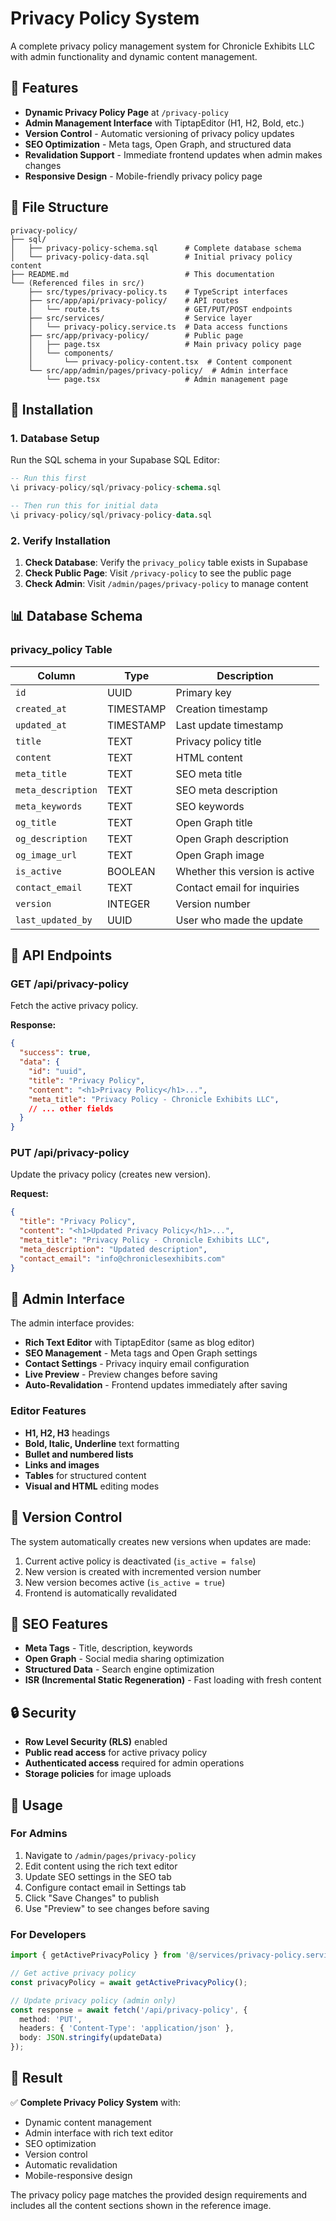 # Privacy Policy System

A complete privacy policy management system for Chronicle Exhibits LLC with admin functionality and dynamic content management.

## 🎯 Features

- **Dynamic Privacy Policy Page** at `/privacy-policy`
- **Admin Management Interface** with TiptapEditor (H1, H2, Bold, etc.)
- **Version Control** - Automatic versioning of privacy policy updates
- **SEO Optimization** - Meta tags, Open Graph, and structured data
- **Revalidation Support** - Immediate frontend updates when admin makes changes
- **Responsive Design** - Mobile-friendly privacy policy page

## 📁 File Structure

```
privacy-policy/
├── sql/
│   ├── privacy-policy-schema.sql      # Complete database schema
│   └── privacy-policy-data.sql        # Initial privacy policy content
├── README.md                          # This documentation
└── (Referenced files in src/)
    ├── src/types/privacy-policy.ts    # TypeScript interfaces
    ├── src/app/api/privacy-policy/    # API routes
    │   └── route.ts                   # GET/PUT/POST endpoints
    ├── src/services/                  # Service layer
    │   └── privacy-policy.service.ts  # Data access functions
    ├── src/app/privacy-policy/        # Public page
    │   ├── page.tsx                   # Main privacy policy page
    │   └── components/
    │       └── privacy-policy-content.tsx  # Content component
    └── src/app/admin/pages/privacy-policy/  # Admin interface
        └── page.tsx                   # Admin management page
```

## 🚀 Installation

### 1. Database Setup

Run the SQL schema in your Supabase SQL Editor:

```sql
-- Run this first
\i privacy-policy/sql/privacy-policy-schema.sql

-- Then run this for initial data
\i privacy-policy/sql/privacy-policy-data.sql
```

### 2. Verify Installation

1. **Check Database**: Verify the `privacy_policy` table exists in Supabase
2. **Check Public Page**: Visit `/privacy-policy` to see the public page
3. **Check Admin**: Visit `/admin/pages/privacy-policy` to manage content

## 📊 Database Schema

### privacy_policy Table

| Column | Type | Description |
|--------|------|-------------|
| `id` | UUID | Primary key |
| `created_at` | TIMESTAMP | Creation timestamp |
| `updated_at` | TIMESTAMP | Last update timestamp |
| `title` | TEXT | Privacy policy title |
| `content` | TEXT | HTML content |
| `meta_title` | TEXT | SEO meta title |
| `meta_description` | TEXT | SEO meta description |
| `meta_keywords` | TEXT | SEO keywords |
| `og_title` | TEXT | Open Graph title |
| `og_description` | TEXT | Open Graph description |
| `og_image_url` | TEXT | Open Graph image |
| `is_active` | BOOLEAN | Whether this version is active |
| `contact_email` | TEXT | Contact email for inquiries |
| `version` | INTEGER | Version number |
| `last_updated_by` | UUID | User who made the update |

## 🔧 API Endpoints

### GET /api/privacy-policy
Fetch the active privacy policy.

**Response:**
```json
{
  "success": true,
  "data": {
    "id": "uuid",
    "title": "Privacy Policy",
    "content": "<h1>Privacy Policy</h1>...",
    "meta_title": "Privacy Policy - Chronicle Exhibits LLC",
    // ... other fields
  }
}
```

### PUT /api/privacy-policy
Update the privacy policy (creates new version).

**Request:**
```json
{
  "title": "Privacy Policy",
  "content": "<h1>Updated Privacy Policy</h1>...",
  "meta_title": "Privacy Policy - Chronicle Exhibits LLC",
  "meta_description": "Updated description",
  "contact_email": "info@chroniclesexhibits.com"
}
```

## 🎨 Admin Interface

The admin interface provides:

- **Rich Text Editor** with TiptapEditor (same as blog editor)
- **SEO Management** - Meta tags and Open Graph settings
- **Contact Settings** - Privacy inquiry email configuration
- **Live Preview** - Preview changes before saving
- **Auto-Revalidation** - Frontend updates immediately after saving

### Editor Features

- **H1, H2, H3** headings
- **Bold, Italic, Underline** text formatting
- **Bullet and numbered lists**
- **Links and images**
- **Tables** for structured content
- **Visual and HTML** editing modes

## 🔄 Version Control

The system automatically creates new versions when updates are made:

1. Current active policy is deactivated (`is_active = false`)
2. New version is created with incremented version number
3. New version becomes active (`is_active = true`)
4. Frontend is automatically revalidated

## 🎯 SEO Features

- **Meta Tags** - Title, description, keywords
- **Open Graph** - Social media sharing optimization
- **Structured Data** - Search engine optimization
- **ISR (Incremental Static Regeneration)** - Fast loading with fresh content

## 🔒 Security

- **Row Level Security (RLS)** enabled
- **Public read access** for active privacy policy
- **Authenticated access** required for admin operations
- **Storage policies** for image uploads

## 🚀 Usage

### For Admins

1. Navigate to `/admin/pages/privacy-policy`
2. Edit content using the rich text editor
3. Update SEO settings in the SEO tab
4. Configure contact email in Settings tab
5. Click "Save Changes" to publish
6. Use "Preview" to see changes before saving

### For Developers

```typescript
import { getActivePrivacyPolicy } from '@/services/privacy-policy.service';

// Get active privacy policy
const privacyPolicy = await getActivePrivacyPolicy();

// Update privacy policy (admin only)
const response = await fetch('/api/privacy-policy', {
  method: 'PUT',
  headers: { 'Content-Type': 'application/json' },
  body: JSON.stringify(updateData)
});
```

## 🎉 Result

✅ **Complete Privacy Policy System** with:
- Dynamic content management
- Admin interface with rich text editor
- SEO optimization
- Version control
- Automatic revalidation
- Mobile-responsive design

The privacy policy page matches the provided design requirements and includes all the content sections shown in the reference image.
